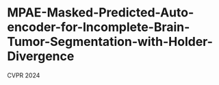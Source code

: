 # MPAE-Masked-Predicted-Auto-encoder-for-Incomplete-Brain-Tumor-Segmentation-with-Holder-Divergence
CVPR 2024 
